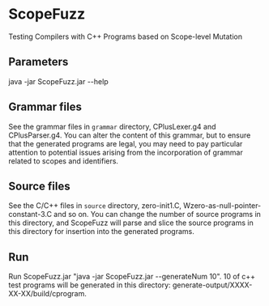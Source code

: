 # ScopeFuzz
Testing Compilers with C++ Programs based on Scope-level Mutation

## Parameters
java -jar ScopeFuzz.jar --help

## Grammar files
See the grammar files in ```grammar``` directory, CPlusLexer.g4 and CPlusParser.g4. You can alter the content of this grammar, but to ensure that the generated programs are legal, you may need to pay particular attention to potential issues arising from the incorporation of grammar related to scopes and identifiers.

## Source files
See the C/C++ files in ```source``` directory, zero-init1.C, Wzero-as-null-pointer-constant-3.C and so on. You can change the number of source programs in this directory, and ScopeFuzz will parse and slice the source programs in this directory for insertion into the generated programs.

## Run
Run ScopeFuzz.jar "java -jar ScopeFuzz.jar --generateNum 10". 10 of c++ test programs will be generated in this directory: generate-output/XXXX-XX-XX/build/cprogram. 
